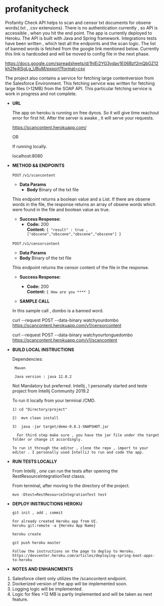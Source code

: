 # profanitycheck

Profanity Check API helps to scan and censor txt documents for obsene words(.txt , .csv extensions). There is no authentication currently , so API is accessible , when you hit the end point. The app is currently deployed to Heroku. The API is built with Java and Spring framework. Integrations tests have been written , which test all the endpoints and the scan logic. The list of banned words is fetched from the google link mentioned below. Currently this link is hardcoded and will be moved to config file in the next phase.

https://docs.google.com/spreadsheets/d/1hIEi2YG3ydav1E06Bzf2mQbGZ12kh2fe4ISgLg_UBuM/export?format=csv

The project also contains a service for fetching large contentversion from the Salesforce Environment. This fetching service was written for fetching large files (>12MB) from the SOAP API. This particular fetching service is work in progress and not complete.

* **URL**

  The app on heroku is running on free dynos. So it will give time reachout error for first hit. After the server is awake , it will serve your requests.
  
  https://scancontent.herokuapp.com/

  OR
  
  If running locally.

  localhost:8080

  

* **METHOD && ENDPOINTS**

  `POST` `/v1/scancontent`
  
  * **Data Params**
    * **Body** Binary of the txt file
  
  
  This endpoint returns a boolean value and a List. If there are obsene words in the file, the response returns an array of obsene words which were found in the file and boolean value as true.
  
  * **Success Response:**
    * **Code:** 200 <br />
    **Content:** `{ "result" : true , ["obscene","obscene","obscene","obscene"] }`

  `POST` `/v1/censorcontent`
    
    * **Data Params**
    * **Body** Binary of the txt file

    This endpoint returns the censor content of the file in the response.
 
    * **Success Response:**
      * **Code:** 200 <br />
      **Content:** `{ How are you **** }`

  * **SAMPLE CALL**
  
  In this sample call , dombo is a banned word.
  
    curl --request POST --data-binary watchyourdombo https://scancontent.herokuapp.com/v1/censorcontent
    
    curl --request POST --data-binary watchyourtonguedombo https://scancontent.herokuapp.com/v1/scancontent
    

* **BUILD LOCAL INSTRUCTIONS**

    Dependencies:
       
       Maven 
       
       Java version : java 12.0.2 
    
    Not Mandatory but preferred.
    Intellij , I personally started and teste project from Intellij Community 2019.2
    
    To run it locally from your terminal /CMD. 

      1) cd "Directory/project"
  
      2)  mvn clean install
  
      3)  java -jar target/demo-0.0.1-SNAPSHOT.jar
  
        For third step make sure , you have the jar file under the target folder or change it accordingly.
  
      To run it through the editor , clone the repo , import to your editor . I personally used IntelliJ to run and code the app. 

* **RUN TESTS LOCALLY**
   
   From Intellij , one can run the tests after opening the RestResourceIntegrationTest classs.
   
   From terminal, after moving to the directory of the project.
   
    `mvn -Dtest=RestResourceIntegrationTest test`
  
* **DEPLOY INSTRUCTIONS HEROKU**
  
      git init , add , commit 
      
      For already created Heroku app from UI.
      heroku git:remote -a {Heroku App Name}
      
      heroku create
      
      git push heroku master
      
      Follow the instructions on the page to deploy to Heroku.
      https://devcenter.heroku.com/articles/deploying-spring-boot-apps-to-heroku
  
 * **NOTES AND ENHANCMENTS** 
  
  1. Salesforce client only utilizes the /scancontent endpoint.
  2. Dockerized version of the app will be implemented soon.
  3. Logging logic will be implemented.
  4. Logic for files >12 MB is partly implemented and will be taken as next feature.

 


